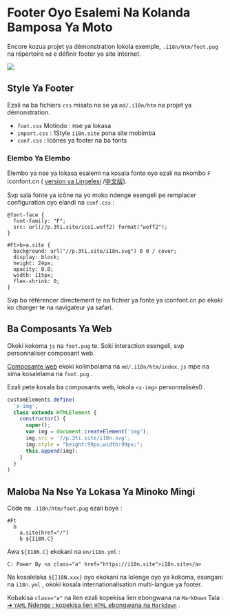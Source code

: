 # Footer Oyo Esalemi Na Kolanda Bamposa Ya Moto

Encore kozua projet ya démonstration lokola exemple, `.i18n/htm/foot.pug` na répertoire `md` e définir footer ya site internet.

![](https://p.3ti.site/1721286077.avif)

## Style Ya Footer

Ezali na ba fichiers `css` misato na se ya `md/.i18n/htm` na projet ya démonstration.

* `foot.css` Motindo : nse ya lokasa
* `import.css` : 1Style `i18n.site` pona site mobimba
* `conf.css` : Icônes ya footer na ba fonts

### Elembo Ya Elembo

Elembo ya nse ya lokasa esalemi na kosala fonte oyo ezali na nkombo `F` iconfont.cn ( [version ya Lingelesi](https://www.iconfont.cn/?lang=en-us) /[中文版](https://www.iconfont.cn/?lang=zh)).

Svp sala fonte ya icône na yo moko ndenge esengeli pe remplacer configuration oyo elandi na `conf.css` :

```
@font-face {
  font-family: "F";
  src: url(//p.3ti.site/ico1.woff2) format("woff2");
}

#Ft>b>a.site {
  background: url("//p.3ti.site/i18n.svg") 0 0 / cover;
  display: block;
  height: 24px;
  opacity: 0.8;
  width: 115px;
  flex-shrink: 0;
}
```

Svp bo référencer directement te na fichier ya fonte ya iconfont.cn po ekoki ko charger te na navigateur ya safari.

## Ba Composants Ya Web

Okoki kokoma `js` na `foot.pug` te. Soki interaction esengeli, svp personnaliser composant web.

[Composante web](https://www.freecodecamp.org/news/build-your-first-web-component/) ekoki kolimbolama na `md/.i18n/htm/index.js` mpe na sima kosalelama na `foot.pug` .

Ezali pete kosala ba composants web, lokola `<x-img>` personnalisés0 .

```js
customElements.define(
  'x-img',
  class extends HTMLElement {
    constructor() {
      super();
      var img = document.createElement('img');
      img.src = '//p.3ti.site/i18n.svg';
      img.style = "height:99px;width:99px;";
      this.append(img);
    }
  }
)
```

## Maloba Na Nse Ya Lokasa Ya Minoko Mingi

Code na `.i18n/htm/foot.pug` ezali boye :

```
#Ft
  b
    a.site(href="/")
    b ${I18N.C}
```

Awa `${I18N.C}` ekokani na `en/i18n.yml` :

```
C: Power By <a class="a" href="https://i18n.site">i18n.site</a>
```

Na kosalelaka `${I18N.xxx}` oyo ekokani na lolenge oyo ya kokoma, esangani na `i18n.yml` , okoki kosala internationalisation multi-langue ya footer.

Kobakisa `class="a"` na lien ezali kopekisa lien ebongwana na `MarkDown` Tala :
 [➔ `YAML` Ndenge : kopekisa lien `HTML` ebongwana na `Markdown`](/i18/qa#H2) .